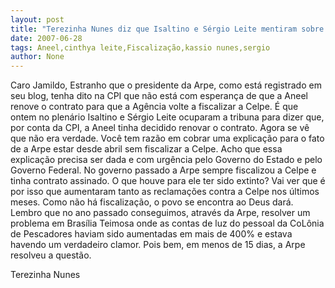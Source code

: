 ```yaml
---
layout: post
title: "Terezinha Nunes diz que Isaltino e Sérgio Leite mentiram sobre fiscalização da Aneel"
date: 2007-06-28
tags: Aneel,cinthya leite,Fiscalização,kassio nunes,sergio
author: None
---
```

Caro Jamildo,
Estranho que o presidente da Arpe, como est&aacute; registrado em seu blog, tenha dito na CPI que n&atilde;o est&aacute; com esperan&ccedil;a de que a Aneel renove o contrato para que a Ag&ecirc;ncia volte a fiscalizar a Celpe. 
&Eacute; que ontem no plen&aacute;rio Isaltino e S&eacute;rgio Leite ocuparam a tribuna para dizer que, por conta da CPI, a Aneel tinha decidido renovar o contrato. 
Agora se v&ecirc; que n&atilde;o era verdade. 
Voc&ecirc; tem raz&atilde;o em cobrar uma explica&ccedil;&atilde;o para o fato de a Arpe estar desde abril sem fiscalizar a Celpe. 
Acho que essa explica&ccedil;&atilde;o precisa ser dada e com urg&ecirc;ncia pelo Governo do Estado e pelo Governo Federal. 
No governo passado a Arpe sempre fiscalizou a Celpe e tinha contrato assinado. O que houve para ele ter sido extinto? 
Vai ver que &eacute; por isso que aumentaram tanto as reclama&ccedil;&otilde;es contra a Celpe nos &uacute;ltimos meses. Como n&atilde;o h&aacute; fiscaliza&ccedil;&atilde;o, o povo se encontra ao Deus dar&aacute;. 
Lembro que no ano passado conseguimos, atrav&eacute;s da Arpe, resolver um problema em Bras&iacute;lia Teimosa onde as contas de luz do pessoal da CoL&ocirc;nia de Pescadores haviam sido aumentadas em mais de 400% e estava havendo um verdadeiro clamor. Pois bem, em menos de 15 dias, a Arpe resolveu a quest&atilde;o.

Terezinha Nunes 